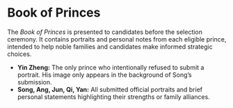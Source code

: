 # **Book of Princes**
The *Book of Princes* is presented to candidates before the selection ceremony. It contains portraits and personal notes from each eligible prince, intended to help noble families and candidates make informed strategic choices.  

- **Yin Zheng:** The only prince who intentionally refused to submit a portrait. His image only appears in the background of Song’s submission.  
- **Song, Ang, Jun, Qi, Yan:** All submitted official portraits and brief personal statements highlighting their strengths or family alliances.  
